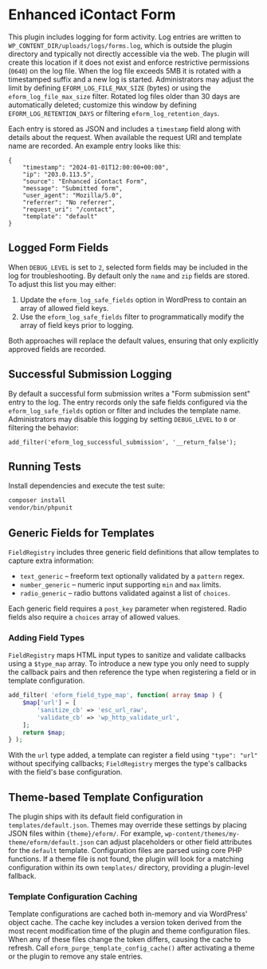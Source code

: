 # Enhanced iContact Form

This plugin includes logging for form activity. Log entries are written to
`WP_CONTENT_DIR/uploads/logs/forms.log`, which is outside the plugin directory
and typically not directly accessible via the web. The plugin will create this
location if it does not exist and enforce restrictive permissions (`0640`) on
the log file. When the log file exceeds 5MB it is rotated with a timestamped
suffix and a new log is started. Administrators may adjust the limit by defining
`EFORM_LOG_FILE_MAX_SIZE` (bytes) or using the `eform_log_file_max_size` filter.
Rotated log files older than 30 days are automatically deleted; customize this
window by defining `EFORM_LOG_RETENTION_DAYS` or filtering
`eform_log_retention_days`.

Each entry is stored as JSON and includes a `timestamp` field along with details
about the request. When available the request URI and template name are
recorded. An example entry looks like this:

```
{
    "timestamp": "2024-01-01T12:00:00+00:00",
    "ip": "203.0.113.5",
    "source": "Enhanced iContact Form",
    "message": "Submitted form",
    "user_agent": "Mozilla/5.0",
    "referrer": "No referrer",
    "request_uri": "/contact",
    "template": "default"
}
```

## Logged Form Fields

When `DEBUG_LEVEL` is set to `2`, selected form fields may be included in the log
for troubleshooting. By default only the `name` and `zip` fields are stored. To
adjust this list you may either:

1. Update the `eform_log_safe_fields` option in WordPress to contain an array of
   allowed field keys.
2. Use the `eform_log_safe_fields` filter to programmatically modify the array of
   field keys prior to logging.

Both approaches will replace the default values, ensuring that only explicitly
approved fields are recorded.

## Successful Submission Logging

By default a successful form submission writes a "Form submission sent" entry to
the log. The entry records only the safe fields configured via the
`eform_log_safe_fields` option or filter and includes the template name.
Administrators may disable this logging by setting `DEBUG_LEVEL` to `0` or
filtering the behavior:

```
add_filter('eform_log_successful_submission', '__return_false');
```

## Running Tests

Install dependencies and execute the test suite:

```bash
composer install
vendor/bin/phpunit
```

## Generic Fields for Templates

`FieldRegistry` includes three generic field definitions that allow templates to
capture extra information:

* `text_generic` – freeform text optionally validated by a `pattern` regex.
* `number_generic` – numeric input supporting `min` and `max` limits.
* `radio_generic` – radio buttons validated against a list of `choices`.

Each generic field requires a `post_key` parameter when registered. Radio fields
also require a `choices` array of allowed values.

### Adding Field Types

`FieldRegistry` maps HTML input types to sanitize and validate callbacks using a
`$type_map` array. To introduce a new type you only need to supply the callback
pairs and then reference the type when registering a field or in template
configuration.

```php
add_filter( 'eform_field_type_map', function( array $map ) {
    $map['url'] = [
        'sanitize_cb' => 'esc_url_raw',
        'validate_cb' => 'wp_http_validate_url',
    ];
    return $map;
} );
```

With the `url` type added, a template can register a field using
`"type": "url"` without specifying callbacks; `FieldRegistry` merges the type's
callbacks with the field's base configuration.

## Theme-based Template Configuration

The plugin ships with its default field configuration in `templates/default.json`.
Themes may override these settings by placing JSON files within `{theme}/eform/`.
For example, `wp-content/themes/my-theme/eform/default.json` can adjust
placeholders or other field attributes for the `default` template. Configuration
files are parsed using core PHP functions. If a theme file is not found, the
plugin will look for a matching configuration within its own `templates/`
directory, providing a plugin-level fallback.

### Template Configuration Caching

Template configurations are cached both in-memory and via WordPress' object
cache. The cache key includes a version token derived from the most recent
modification time of the plugin and theme configuration files. When any of these
files change the token differs, causing the cache to refresh. Call
`eform_purge_template_config_cache()` after activating a theme or the plugin to
remove any stale entries.
